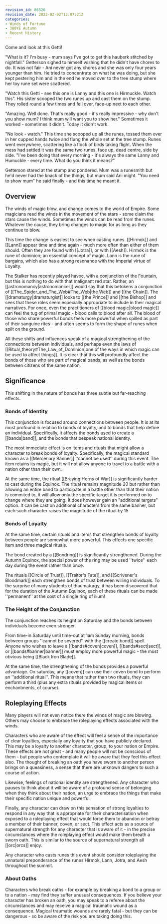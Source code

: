 ```yaml
---
revision_id: 86526
revision_date: 2022-02-02T12:07:21Z
categories:
- Winds of Fortune
- 380YE Autumn
- Recent History
---
```




Come and look at this Getti!

"What is it? I'm busy - mum says I've got to get this hauberk stitched by nightfall." Getterson sighed to himself wishing that he didn't have chores to do. It was not fair - Ani never got any chores and she was only four years younger than him. He tried to concentrate on what he was doing, but she kept pestering him and in the end he moved over to the tree stump where her toy rune set were scattered.

"Watch this Getti - see this one is Lanny and this one is Hirmuckle. Watch this". His sister scooped the two runes up and cast them on the stump. They rolled round a few times and fell over, face-up next to each other.

"Amazing. Well done. That's really good - it's really impressive - why don't you show mum? I think mum will want you to show her." Sometimes it worked - sometimes it didn't. Today it didn't work.

"No look - watch." This time she scooped up all the runes, tossed them over in her cupped hands twice and flung the whole set at the tree stump. Runes went everywhere, scattering like a flock of birds taking flight. When the mess had settled it was the same two runes, face up, dead centre, side by side. "I've been doing that every morning - it's always the same Lanny and Humuckle - every time. What do you think it means?"

Getterson stared at the stump and pondered. Mum was a runesmith but he'd never had the knack of the things, but mum said Ani might.  "You need to show mum" he said finally - and this time he meant it.


## Overview
The winds of magic blow, and change comes to the world of Empire. Some magicians read the winds in the movement of the stars - some claim the stars cause the winds. Sometimes the winds can be read from the runes. Whatever the cause, they bring changes to magic for as long as they continue to blow.

This time the change is easiest to see when casting runes. [[Hirmok]] and [[Lann]] appear time and time again - much more often than either of them should. Often they are found with [[Jotra]], or with [[Aesh]]. Hirmok is the rune of dominion; an essential concept of magic. Lann is the rune of bargains, which also has a strong resonance with the Imperial virtue of Loyalty.

The Stalker has recently played havoc, with a conjunction of the Fountain, but this is nothing to do with that malignant red star. Rather, an [[astronomancy|astronomancer]] would say that this betokens a conjunction of [[The_Spider_and_The_Web#The_Web|the Web]] and [[the Chain]]. The [[dramaturgy|dramaturgist]] looks to [[the Prince]] and [[the Bishop]] and sees that these roles seem especially appropriate to include in their magical narratives. For once, even the practitioners of [[blood magic|blood magic]] can feel the tug of primal magic - blood calls to blood after all. The blood of those who share powerful bonds feels more powerful when spilled as part of their sanguine rites - and often seems to form the shape of runes when spilt on the ground.

All these shifts and influences speak of a magical strengthening of the connections between individuals, and perhaps even the laws of [[Ritual_theory#The_Law_of_Dominion|one of the ways in which magic can be used to affect things]]. It is clear that this will profoundly affect the bonds of those who are part of magical bands, as well as the bonds between citizens of the same nation.

## Significance
This shifting in the nature of bonds has three subtle but far-reaching effects.
### Bonds of Identity
This conjunction is focused around connections between people. It is at its most profound in relation to bonds of loyalty, and to bonds that help define an individual. Specifically, it affects the bonds used to create a [[bands|band]], and the bonds that bespeak national identity.

The most immediate effect is on items and rituals that might allow a character to break bonds of loyalty. Specifically, the magical standard known as a [[Mercenary Banner]] ''cannot be used'' during this event. The item retains its magic, but it will not allow anyone to travel to a battle with a nation other than their own.

At the same time, the ritual [[Braying Horns of War]] is significantly harder to cast during the Equinox. The ritual remains magnitude 20 but rather than allowing an entire band to participate in a battle other than that their nation is commited to, it will allow only the specific target it is performed on to change where they are going. It does however gain an "additional targets" option. It can be cast on additional characters from the same banner, but each such character raises the magnitude of the ritual by 15.

### Bonds of Loyalty
At the same time, certain rituals and items that strengthen bonds of loyalty between people are somewhat more powerful. This effects one specific item and three magical rituals.

The bond created by a [[Bondring]] is significantly strengthened. During the Autumn Equinox, the special power of the ring may be used ''twice'' each day during the event rather than once.

The rituals [[Circle of Trust]], [[Traitor's Fate]], and [[Scrivener's Bloodmark]] each strengthen bonds of trust between willing individuals. To the surprise of many students of thaumaturgy, it has been discovered that for the duration of the Autumn Equinox, each of these rituals can be made ''permanent'' at the cost of a single ring of ilium!

### The Height of the Conjunction
The conjunction reaches its height on Saturday and the bonds between individuals become even stronger. 

From time-in Saturday until time-out at 1am Sunday morning, bonds between groups ''cannot be severed'' with the [[create bond]] spell. Anyone who wishes to leave a [[bands#coven|coven]], [[bands#sect|sect]], or [[bands#banner|banner]] must employ more powerful magic - the most obvious being [[Black Iron Blade]].

At the same time, the strengthening of the bonds provides a powerful advantage. On saturday, any [[coven]] can use their coven bond to perform an ''additional ritual''. This means that rather than two rituals, they can perform a third (plus any extra rituals provided by magical items or enchantments, of course).

## Roleplaying Effects
Many players will not even notice there the winds of magic are blowing. Others may choose to embrace the roleplaying effects associated with the winds.

Characters who are aware of the effect will feel a sense of the importance of clear loyalties, especially any loyalty that you have publicly declared. This may be a loyalty to another character, group, to your nation or Empire. These effects are not great - and many people will not be conscious of them - but people who contemplate it will be aware that they feel this effect also. The thought of breaking an oath you have sworn to another person brings on a queasiness, a sense that there are unknown dangers to such a course of action.

Likewise, feelings of national identity are strengthened. Any character who pauses to think about it will be aware of a profound sense of belonging when they think about their nation, an urge to embrace the things that make their specific nation unique and powerful.

Finally, any character can draw on this sensation of strong loyalties to respond in any way that is appropriate for their characterisation when exposed to a roleplaying effect that would force them to abandon or betray a member of their banner, coven, or sect. This effect acts as a source of supernatural strength for any character that is aware of it - in the precise circumstances where the roleplaying effect would make them breath a sworn oath. This is similar to the source of supernatural strength all [[orc|orcs]] enjoy.

Any character who casts runes this event should consider roleplaying the unnatural preponderance of the runes Hirmok, Lann, Jotra, and Aesh throughout the summit.

### About Oaths
Characters who break oaths - for example by breaking a bond to a group or to a nation - may find they suffer unusual consequences.  If you believe your character has broken an oath, you may speak to a referee about the circumstances and may receive a magical traumatic wound as a consequence. Magical traumatic wounds are rarely fatal - but they can be dangerous - so be aware of the risk you are taking doing this.